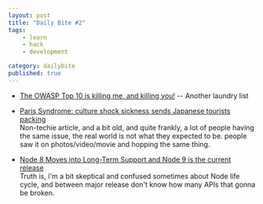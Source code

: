 ```yaml
---
layout: post
title: "Daily Bite #2"
tags: 
    - learn
    - hack
    - development

category: dailybite
published: true
---
```


- [The OWASP Top 10 is killing me, and killing you!](https://www.hpe.com/us/en/insights/articles/the-owasp-top-10-is-killing-me-and-killing-you-1710.html) -- 
Another laundry list

- [Paris Syndrome: culture shock sickness sends Japanese tourists packing](http://www.sbs.com.au/news/article/2015/12/30/paris-syndrome-culture-shock-sickness-sends-japanese-tourists-packing)   
Non-techie article, and a bit old, and quite frankly, a lot of people having the same issue, the real world is not what they expected to be. people saw it on photos/video/movie and hopping the same thing.

- [Node 8 Moves into Long-Term Support and Node 9 is the current release](https://medium.com/the-node-js-collection/news-node-js-8-moves-into-long-term-support-and-node-js-9-becomes-the-new-current-release-line-74cf754a10a0)   
Truth is, i'm a bit skeptical and confused sometimes about Node life cycle, and between major release don't know how many APIs that gonna be broken.
